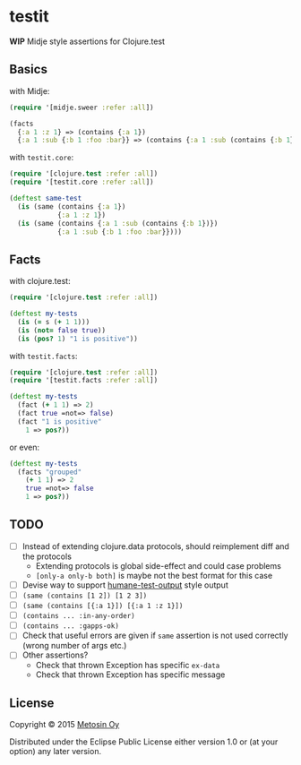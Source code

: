 # testit

**WIP** Midje style assertions for Clojure.test

## Basics

with Midje:

```clj
(require '[midje.sweer :refer :all])

(facts
  {:a 1 :z 1} => (contains {:a 1})
  {:a 1 :sub {:b 1 :foo :bar}} => (contains {:a 1 :sub (contains {:b 1})}))
```

with `testit.core`:

```clj
(require '[clojure.test :refer :all])
(require '[testit.core :refer :all])

(deftest same-test
  (is (same (contains {:a 1})
            {:a 1 :z 1})
  (is (same (contains {:a 1 :sub (contains {:b 1})})
            {:a 1 :sub {:b 1 :foo :bar}})))
```

## Facts

with clojure.test:

```clj
(require '[clojure.test :refer :all])

(deftest my-tests
  (is (= s (+ 1 1)))
  (is (not= false true))
  (is (pos? 1) "1 is positive"))
```

with `testit.facts`:

```clj
(require '[clojure.test :refer :all])
(require '[testit.facts :refer :all])

(deftest my-tests
  (fact (+ 1 1) => 2)
  (fact true =not=> false)
  (fact "1 is positive"
    1 => pos?))
```
or even:
```clj
(deftest my-tests
  (facts "grouped"
    (+ 1 1) => 2
    true =not=> false
    1 => pos?))
```

## TODO

- [ ] Instead of extending clojure.data protocols, should reimplement diff and the protocols
  - Extending protocols is global side-effect and could case problems
  - `[only-a only-b both]` is maybe not the best format for this case
- [ ] Devise way to support [humane-test-output](https://github.com/pjstadig/humane-test-output)
  style output
- [ ] `(same (contains [1 2]) [1 2 3])`
- [ ] `(same (contains [{:a 1}]) [{:a 1 :z 1}])`
- [ ] `(contains ... :in-any-order)`
- [ ] `(contains ... :gapps-ok)`
- [ ] Check that useful errors are given if `same` assertion is not used correctly (wrong number of args etc.)
- [ ] Other assertions?
  - Check that thrown Exception has specific `ex-data`
  - Check that thrown Exception has specific message

## License

Copyright © 2015 [Metosin Oy](http://metosin.fi)

Distributed under the Eclipse Public License either version 1.0 or (at
your option) any later version.
